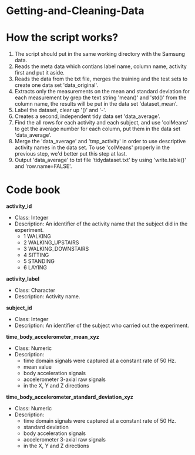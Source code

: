 Getting-and-Cleaning-Data
=========================


# How the script works?
 1. The script should put in the same working directory with the Samsung data.
 2. Reads the meta data which contians label name, column name, activity first and put it aside.
 3. Reads the data from the txt file, merges the training and the test sets to create one data set 'data_original'.
 4. Extracts only the measurements on the mean and standard deviation for each measurement by grep the text string 'mean()' and 'std()' from the column name, the results will be put in the data set 'dataset_mean'.
 5. Label the dataset, clear up '()' and '-'.
 6. Creates a second, independent tidy data set 'data_average'.
 7. Find the all rows for each activity and each subject, and use 'colMeans' to get the average number for each column, put them in the data set 'data_average'.
 8. Merge the 'data_average' and 'tmp_activity' in order to use descriptive activity names in the data set. To use 'colMeans' properly in the previous step, we'd better put this step at last. 
 9. Output 'data_average' to txt file 'tidydataset.txt' by using 'write.table()' and 'row.name=FALSE'.



# Code book

**activity_id**
 * Class: Integer 
 * Description: An identifier of the activity name that the subject did in the experiment.
	* 1 WALKING
	* 2 WALKING_UPSTAIRS
	* 3 WALKING_DOWNSTAIRS
	* 4 SITTING
	* 5 STANDING
	* 6 LAYING


**activity_label**
 * Class: Character 
 * Description: Activity name.

 
**subject_id**
 * Class: Integer 
 * Description: An identifier of the subject who carried out the experiment.

 
**time_body_accelerometer_mean_xyz**
 * Class: Numeric
 * Description: 
	* time domain signals were captured at a constant rate of 50 Hz.
	* mean value
	* body acceleration signals
	* accelerometer 3-axial raw signals 
	* in the X, Y and Z directions

 
**time_body_accelerometer_standard_deviation_xyz**
 * Class: Numeric
 * Description:
	* time domain signals were captured at a constant rate of 50 Hz.
	* standard deviation
	* body acceleration signals
	* accelerometer 3-axial raw signals 
	* in the X, Y and Z directions
 
